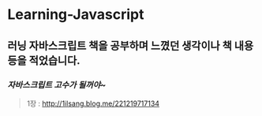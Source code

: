#   **Learning-Javascript**
##   러닝 자바스크립트 책을 공부하며 느꼈던 생각이나 책 내용 등을 적었습니다.
###  *자바스크립트 고수가 될꺼야~*
> 1장 : http://1ilsang.blog.me/221219717134